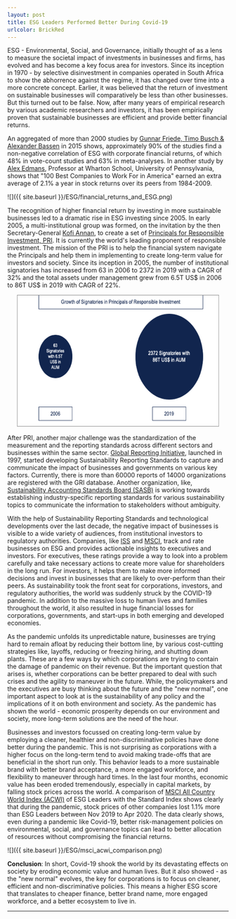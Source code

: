 ```yaml
---
layout: post
title: ESG Leaders Performed Better During Covid-19
urlcolor: BrickRed
---
```


ESG - Environmental, Social, and Governance, initially thought of as a lens to measure the societal impact of investments in businesses and firms, has evolved and has become a key focus area for investors. Since its inception in 1970 - by selective disinvestment in companies operated in South Africa to show the abhorrence against the regime, it has changed over time into a more concrete concept. Earlier, it was believed that the return of investment on sustainable businesses will comparatively be less than other businesses. But this turned out to be false. Now, after many years of empirical research by various academic researchers and investors, it has been empirically proven that sustainable businesses are efficient and provide better financial returns. 

An aggregated of more than 2000 studies by [Gunnar Friede, Timo Busch & Alexander Bassen](https://www.tandfonline.com/doi/full/10.1080/20430795.2015.1118917) in 2015 shows, approximately 90% of the studies find a non-negative correlation of ESG with corporate financial returns,  of which 48% in vote-count studies and 63% in meta-analyses. In another study by [Alex Edmans](http://faculty.london.edu/aedmans/Rowe.pdf), Professor at Wharton School, University of Pennsylvania, shows that "100 Best Companies to Work For in America" earned an extra average of 2.1% a year in stock returns over its peers from 1984-2009. 

![]({{ site.baseurl }}/ESG/financial_returns_and_ESG.png)

The recognition of higher financial return by investing in more sustainable businesses led to a dramatic rise in ESG investing since 2005. In early 2005, a multi-institutional group was formed, on the invitation by the then Secretary-General [Kofi Annan](https://en.wikipedia.org/wiki/Kofi_Annan), to create a set of [Principals for Responsible Investment, PRI](https://www.unpri.org/pri). It is currently the world's leading proponent of responsible investment. The mission of the PRI is to help the financial system navigate the Principals and help them in implementing to create long-term value for investors and society. Since its inception in 2005, the number of institutional signatories has increased from 63 in 2006 to 2372 in 2019 with a CAGR of 32% and the total assets under management grew from 6.5T US$ in 2006 to 86T US$ in 2019 with CAGR of 22%. 

<p align="center">
  <img width="460" height="300" src="https://github.com/Diptendra/diptendra.github.io/blob/master/ESG/pri_growth.png">
</p>

After PRI, another major challenge was the standardization of the measurement and the reporting standards across different sectors and businesses within the same sector. [Global Reporting Initiative](https://www.globalreporting.org/Pages/default.aspx), launched in 1997, started developing Sustainability Reporting Standards to capture and communicate the impact of businesses and governments on various key factors. Currently, there is more than 60000 reports of 14000 organizations are registered with the GRI database. Another organization, like, [Sustainability Accounting Standards Board (SASB)](https://www.sasb.org/) is working towards establishing industry-specific reporting standards for various sustainability topics to communicate the information to stakeholders without ambiguity. 

With the help of Sustainability Reporting Standards and technological developments over the last decade, the negative impact of businesses is visible to a wide variety of audiences, from institutional investors to regulatory authorities. Companies, like [ISS](https://www.issgovernance.com/esg/) and [MSCI](https://www.msci.com/), track and rate businesses on ESG and provides actionable insights to executives and investors. For executives, these ratings provide a way to look into a problem carefully and take necessary actions to create more value for shareholders in the long run. For investors, it helps them to make more informed decisions and invest in businesses that are likely to over-perform than their peers. As sustainability took the front seat for corporations, investors, and regulatory authorities, the world was suddenly struck by the COVID-19 pandemic. In addition to the massive loss to human lives and families throughout the world, it also resulted in huge financial losses for corporations, governments, and start-ups in both emerging and developed economies. 

As the pandemic unfolds its unpredictable nature, businesses are trying hard to remain afloat by reducing their bottom line, by various cost-cutting strategies like, layoffs, reducing or freezing hiring, and shutting down plants. These are a few ways by which corporations are trying to contain the damage of pandemic on their revenue. But the important question that arises is, whether corporations can be better prepared to deal with such crises and the agility to maneuver in the future. While, the policymakers and the executives are busy thinking about the future and the "new normal", one important aspect to look at is the sustainability of any policy and the implications of it on both environment and society. As the pandemic has shown the world - economic prosperity depends on our environment and society, more long-term solutions are the need of the hour. 

Businesses and investors focussed on creating long-term value by employing a cleaner, healthier and non-discriminative policies have done better during the pandemic. This is not surprising as corporations with a higher focus on the long-term tend to avoid making trade-offs that are beneficial in the short run only. This behavior leads to a more sustainable brand with better brand acceptance, a more engaged workforce, and flexibility to maneuver through hard times. In the last four months, economic value has been eroded tremendously, especially in capital markets, by falling stock prices across the world. A comparison of [MSCI All Country World Index (ACWI)](https://www.investopedia.com/terms/m/msci-acwi.asp) of ESG Leaders with the Standard Index shows clearly that during the pandemic, stock prices of other companies lost 1.1% more than ESG Leaders between Nov 2019 to Apr 2020. The data clearly shows, even during a pandemic like Covid-19, better risk-management policies on environmental, social, and governance topics can lead to better allocation of resources without compromising the financial returns.

![]({{ site.baseurl }}/ESG/msci_acwi_comparison.png)

**Conclusion**: In short, Covid-19 shook the world by its devastating effects on society by eroding economic value and human lives. But it also showed - as the "new normal" evolves, the key for corporations is to focus on cleaner, efficient and non-discriminative policies. This means a higher ESG score that translates to cheaper finance, better brand name, more engaged workforce, and a better ecosystem to live in. 

***